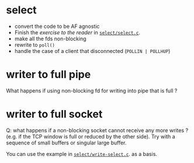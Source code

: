 # select

- convert the code to be AF agnostic
- Finish the _exercise to the reader_ in [`select/select.c`](https://github.com/devnull-cz/unix-linux-prog-in-c-src/blob/master/select/select.c).
- make all the fds non-blocking
- rewrite to `poll()`
- handle the case of a client that disconnected (`POLLIN | POLLHUP`)

# writer to full pipe

What happens if using non-blocking fd for writing into pipe that is full ?

# writer to full socket

Q: what happens if a non-blocking socket cannot receive any more writes ? (e.g. if the TCP window is full or reduced by the other side).
Try with a sequence of small buffers or singular large buffer.

You can use the example in 
[`select/write-select.c`](https://github.com/devnull-cz/unix-linux-prog-in-c-src/blob/master/select/write-select.c).
as a basis.
